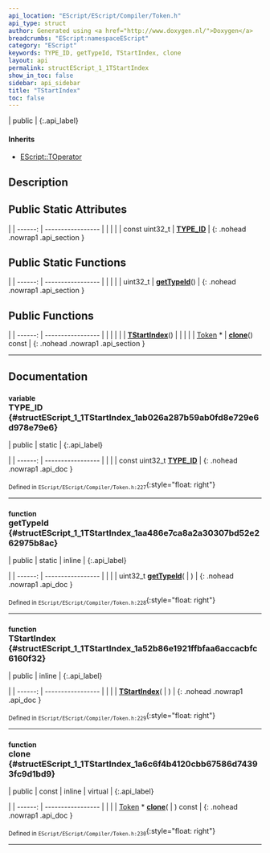 ```yaml
---
api_location: "EScript/EScript/Compiler/Token.h"
api_type: struct
author: Generated using <a href="http://www.doxygen.nl/">Doxygen</a>
breadcrumbs: "EScript:namespaceEScript"
category: "EScript"
keywords: TYPE_ID, getTypeId, TStartIndex, clone
layout: api
permalink: structEScript_1_1TStartIndex
show_in_toc: false
sidebar: api_sidebar
title: "TStartIndex"
toc: false
---
```


| public |
{:.api_label}

#### Inherits

* [EScript::TOperator](structEScript_1_1TOperator)


## Description





## Public Static Attributes

|
| ------: | ----------------- |
|  | |
| const uint32_t | **[TYPE_ID](#structEScript_1_1TStartIndex_1ab026a287b59ab0fd8e729e6d978e79e6)**  |
{: .nohead .nowrap1 .api_section }


## Public Static Functions

|
| ------: | ----------------- |
|  | |
| uint32_t | **[getTypeId](#structEScript_1_1TStartIndex_1aa486e7ca8a2a30307bd52e262975b8ac)**() |
{: .nohead .nowrap1 .api_section }


## Public Functions

|
| ------: | ----------------- |
|  | |
|  | **[TStartIndex](#structEScript_1_1TStartIndex_1a52b86e1921ffbfaa6accacbfc6160f32)**() |
|  | |
| [Token](classEScript_1_1Token) * | **[clone](#structEScript_1_1TStartIndex_1a6c6f4b4120cbb67586d74393fc9d1bd9)**() const |
{: .nohead .nowrap1 .api_section }


-------------------------------------------------------------------

## Documentation

### <small>variable</small><br/> TYPE_ID {#structEScript_1_1TStartIndex_1ab026a287b59ab0fd8e729e6d978e79e6}

| public | static |
{:.api_label}

|
| ------: | ----------------- |
|  |
| const uint32_t **[TYPE_ID](#structEScript_1_1TStartIndex_1ab026a287b59ab0fd8e729e6d978e79e6)**  |
{: .nohead .nowrap1 .api_doc }





<sub>Defined in `EScript/EScript/Compiler/Token.h:227`</sub>{:style="float: right"}

-------------------------------------------------------------------

### <small>function</small><br/> getTypeId {#structEScript_1_1TStartIndex_1aa486e7ca8a2a30307bd52e262975b8ac}

| public | static | inline |
{:.api_label}

|
| ------: | ----------------- |
|  |
| uint32_t **[getTypeId](#structEScript_1_1TStartIndex_1aa486e7ca8a2a30307bd52e262975b8ac)**( |  ) |
{: .nohead .nowrap1 .api_doc }





<sub>Defined in `EScript/EScript/Compiler/Token.h:228`</sub>{:style="float: right"}

-------------------------------------------------------------------

### <small>function</small><br/> TStartIndex {#structEScript_1_1TStartIndex_1a52b86e1921ffbfaa6accacbfc6160f32}

| public | inline |
{:.api_label}

|
| ------: | ----------------- |
|  |
|  **[TStartIndex](#structEScript_1_1TStartIndex_1a52b86e1921ffbfaa6accacbfc6160f32)**( |  ) |
{: .nohead .nowrap1 .api_doc }





<sub>Defined in `EScript/EScript/Compiler/Token.h:229`</sub>{:style="float: right"}

-------------------------------------------------------------------

### <small>function</small><br/> clone {#structEScript_1_1TStartIndex_1a6c6f4b4120cbb67586d74393fc9d1bd9}

| public | const | inline | virtual |
{:.api_label}

|
| ------: | ----------------- |
|  |
| [Token](classEScript_1_1Token) * **[clone](#structEScript_1_1TStartIndex_1a6c6f4b4120cbb67586d74393fc9d1bd9)**( |  ) const |
{: .nohead .nowrap1 .api_doc }





<sub>Defined in `EScript/EScript/Compiler/Token.h:230`</sub>{:style="float: right"}

-------------------------------------------------------------------

